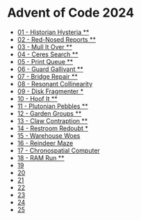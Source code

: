 # Advent of Code 2024

- [01 - Historian Hysteria **](./01/)
- [02 - Red-Nosed Reports **](./02/)
- [03 - Mull It Over **](./03/)
- [04 - Ceres Search **](./04/)
- [05 - Print Queue **](./05/)
- [06 - Guard Gallivant **](./06/)
- [07 - Bridge Repair **](./07/)
- [08 - Resonant Collinearity](./08/)
- [09 - Disk Fragmenter *](./09/)
- [10 - Hoof It **](./10/)
- [11 - Plutonian Pebbles **](./11/)
- [12 - Garden Groups **](./12/)
- [13 - Claw Contraption **](./13/)
- [14 - Restroom Redoubt *](./14/)
- [15 - Warehouse Woes](./15/)
- [16 - Reindeer Maze](./16/)
- [17 - Chronospatial Computer](./17/)
- [18 - RAM Run **](./18/)
- [19]()
- [20]()
- [21]()
- [22]()
- [23]()
- [24]()
- [25]()
